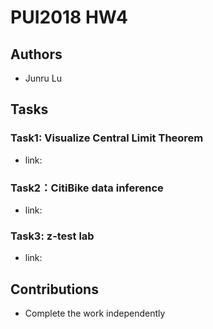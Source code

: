 # PUI2018 HW4

## Authors
- Junru Lu

## Tasks
### Task1: Visualize Central Limit Theorem
- link: 

### Task2：CitiBike data inference
- link: 

### Task3: z-test lab
- link: 

## Contributions
- Complete the work independently

